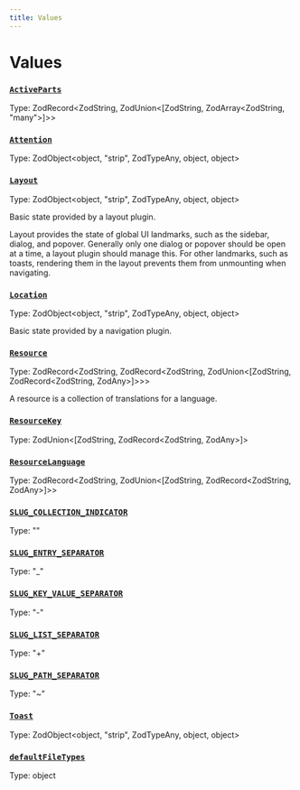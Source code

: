 ```yaml
---
title: Values
---
```

# Values 

### [`ActiveParts`](https://github.com/dxos/dxos/blob/4d6eae504/packages/sdk/app-framework/src/plugins/common/navigation.ts#L21)
Type: ZodRecord&lt;ZodString, ZodUnion&lt;[ZodString, ZodArray&lt;ZodString, "many"&gt;]&gt;&gt;



### [`Attention`](https://github.com/dxos/dxos/blob/4d6eae504/packages/sdk/app-framework/src/plugins/common/navigation.ts#L39)
Type: ZodObject&lt;object, "strip", ZodTypeAny, object, object&gt;



### [`Layout`](https://github.com/dxos/dxos/blob/4d6eae504/packages/sdk/app-framework/src/plugins/common/layout.ts#L37)
Type: ZodObject&lt;object, "strip", ZodTypeAny, object, object&gt;

Basic state provided by a layout plugin.

Layout provides the state of global UI landmarks, such as the sidebar, dialog, and popover.
Generally only one dialog or popover should be open at a time, a layout plugin should manage this.
For other landmarks, such as toasts, rendering them in the layout prevents them from unmounting when navigating.

### [`Location`](https://github.com/dxos/dxos/blob/4d6eae504/packages/sdk/app-framework/src/plugins/common/navigation.ts#L28)
Type: ZodObject&lt;object, "strip", ZodTypeAny, object, object&gt;

Basic state provided by a navigation plugin.

### [`Resource`](https://github.com/dxos/dxos/blob/4d6eae504/packages/sdk/app-framework/src/plugins/common/translations.ts#L18)
Type: ZodRecord&lt;ZodString, ZodRecord&lt;ZodString, ZodUnion&lt;[ZodString, ZodRecord&lt;ZodString, ZodAny&gt;]&gt;&gt;&gt;

A resource is a collection of translations for a language.

### [`ResourceKey`](https://github.com/dxos/dxos/blob/4d6eae504/packages/sdk/app-framework/src/plugins/common/translations.ts#L9)
Type: ZodUnion&lt;[ZodString, ZodRecord&lt;ZodString, ZodAny&gt;]&gt;



### [`ResourceLanguage`](https://github.com/dxos/dxos/blob/4d6eae504/packages/sdk/app-framework/src/plugins/common/translations.ts#L12)
Type: ZodRecord&lt;ZodString, ZodUnion&lt;[ZodString, ZodRecord&lt;ZodString, ZodAny&gt;]&gt;&gt;



### [`SLUG_COLLECTION_INDICATOR`](https://github.com/dxos/dxos/blob/4d6eae504/packages/sdk/app-framework/src/plugins/common/navigation.ts#L15)
Type: ""



### [`SLUG_ENTRY_SEPARATOR`](https://github.com/dxos/dxos/blob/4d6eae504/packages/sdk/app-framework/src/plugins/common/navigation.ts#L12)
Type: "_"



### [`SLUG_KEY_VALUE_SEPARATOR`](https://github.com/dxos/dxos/blob/4d6eae504/packages/sdk/app-framework/src/plugins/common/navigation.ts#L13)
Type: "-"



### [`SLUG_LIST_SEPARATOR`](https://github.com/dxos/dxos/blob/4d6eae504/packages/sdk/app-framework/src/plugins/common/navigation.ts#L11)
Type: "+"



### [`SLUG_PATH_SEPARATOR`](https://github.com/dxos/dxos/blob/4d6eae504/packages/sdk/app-framework/src/plugins/common/navigation.ts#L14)
Type: "~"



### [`Toast`](https://github.com/dxos/dxos/blob/4d6eae504/packages/sdk/app-framework/src/plugins/common/layout.ts#L14)
Type: ZodObject&lt;object, "strip", ZodTypeAny, object, object&gt;



### [`defaultFileTypes`](https://github.com/dxos/dxos/blob/4d6eae504/packages/sdk/app-framework/src/plugins/common/file.ts#L9)
Type: object



